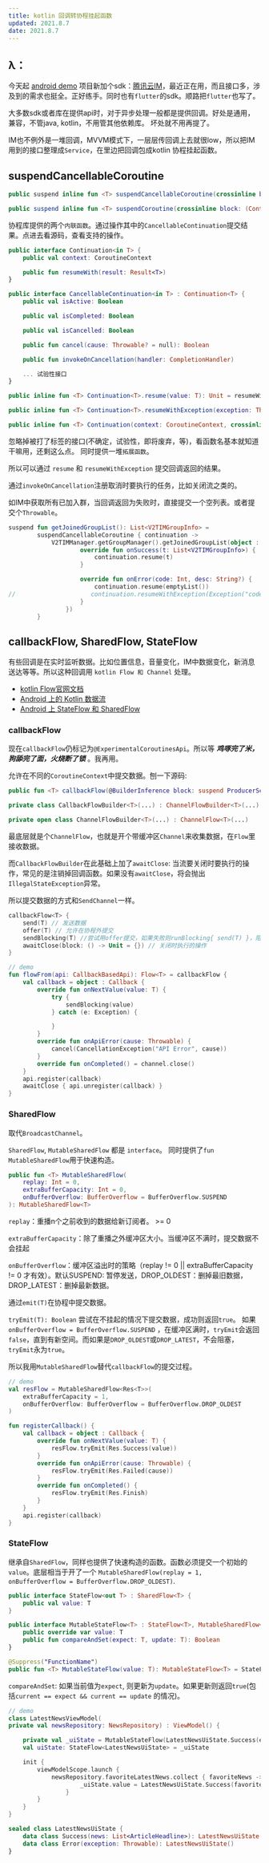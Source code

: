 ```yaml
---
title: kotlin 回调转协程挂起函数
updated: 2021.8.7
date: 2021.8.7
---
```


## λ：

今天起 [android demo](https://github.com/lzyprime/android_demos) 项目新加个sdk：[腾讯云IM](https://cloud.tencent.com/product/im)，最近正在用，而且接口多，涉及到的需求也挺全。正好练手。同时也有`flutter`的sdk。顺路把`flutter`也写了。

大多数sdk或者库在提供api时，对于异步处理一般都是提供回调。好处是通用，兼容，不管java, kotlin，不用管其他依赖库。 坏处就不用再提了。

IM也不例外是一堆回调，MVVM模式下，一层层传回调上去就很low，所以把IM用到的接口整理成`Service`，在里边把回调包成kotlin 协程挂起函数。

## suspendCancellableCoroutine

```kotlin
public suspend inline fun <T> suspendCancellableCoroutine(crossinline block: (CancellableContinuation<T>) -> Unit): T 

public suspend inline fun <T> suspendCoroutine(crossinline block: (Continuation<T>) -> Unit): T
```

协程库提供的两个`内联函数`。通过操作其中的`CancellableContinuation`提交结果。点进去看源码，查看支持的操作。

```kotlin
public interface Continuation<in T> {
    public val context: CoroutineContext

    public fun resumeWith(result: Result<T>)
}

public interface CancellableContinuation<in T> : Continuation<T> {
    public val isActive: Boolean

    public val isCompleted: Boolean

    public val isCancelled: Boolean

    public fun cancel(cause: Throwable? = null): Boolean

    public fun invokeOnCancellation(handler: CompletionHandler)

    ... 试验性接口
}

public inline fun <T> Continuation<T>.resume(value: T): Unit = resumeWith(Result.success(value))

public inline fun <T> Continuation<T>.resumeWithException(exception: Throwable): Unit = resumeWith(Result.failure(exception))

public inline fun <T> Continuation(context: CoroutineContext, crossinline resumeWith: (Result<T>) -> Unit): Continuation<T>
```

忽略掉被打了标签的接口(不确定，试验性，即将废弃，等)，看函数名基本就知道干嘛用，还剩这么点。 同时提供一堆`拓展函数`。

所以可以通过 `resume` 和 `resumeWithException` 提交回调返回的结果。

通过`invokeOnCancellation`注册取消时要执行的任务，比如关闭流之类的。

如IM中获取所有已加入群，当回调返回为失败时，直接提交一个空列表。或者提交个`Throwable`。

```kotlin
suspend fun getJoinedGroupList(): List<V2TIMGroupInfo> =
        suspendCancellableCoroutine { continuation ->
            V2TIMManager.getGroupManager().getJoinedGroupList(object : V2TIMValueCallback<List<V2TIMGroupInfo>> {
                    override fun onSuccess(t: List<V2TIMGroupInfo>) {
                        continuation.resume(t)
                    }

                    override fun onError(code: Int, desc: String?) {
                        continuation.resume(emptyList())
//                     continuation.resumeWithException(Exception("code: $code, desc: $desc"))
                    }
                })
        }
```

## callbackFlow, SharedFlow, StateFlow

有些回调是在实时监听数据。比如位置信息，音量变化，IM中数据变化，新消息送达等等。所以这种回调用 `kotlin Flow 和 Channel` 处理。

- [kotlin Flow官网文档](https://www.kotlincn.net/docs/reference/coroutines/flow.html)
- [Android 上的 Kotlin 数据流](https://developer.android.google.cn/kotlin/flow)
- [Android 上 StateFlow 和 SharedFlow
](https://developer.android.google.cn/kotlin/flow/stateflow-and-sharedflow)

### callbackFlow

现在`callbackFlow`仍标记为`@ExperimentalCoroutinesApi`。所以等 ***鸡啄完了米，狗舔完了面，火烧断了锁*** 。我再用。

允许在不同的`CoroutineContext`中提交数据。刨一下源码:

```kotlin
public fun <T> callbackFlow(@BuilderInference block: suspend ProducerScope<T>.() -> Unit): Flow<T> = CallbackFlowBuilder(block)

private class CallbackFlowBuilder<T>(...) : ChannelFlowBuilder<T>(...)

private open class ChannelFlowBuilder<T>(...) : ChannelFlow<T>(...)
```

最底层就是个`ChannelFlow`，也就是开个带缓冲区`Channel`来收集数据，在`Flow`里接收数据。

而`CallbackFlowBuilder`在此基础上加了`awaitClose`: 当流要关闭时要执行的操作，常见的是注销掉回调函数。如果没有`awaitClose`，将会抛出`IllegalStateException`异常。

所以提交数据的方式和`SendChannel`一样。

```kotlin
callbackFlow<T> {
    send(T) // 发送数据
    offer(T) // 允许在协程外提交
    sendBlocking(T) //尝试用offer提交，如果失败则runBlocking{ send(T) }，阻塞式提交
    awaitClose(block: () -> Unit = {}) // 关闭时执行的操作
}
```

```kotlin
// demo
fun flowFrom(api: CallbackBasedApi): Flow<T> = callbackFlow {
    val callback = object : Callback {
        override fun onNextValue(value: T) {
            try {
                sendBlocking(value)
            } catch (e: Exception) {

            }
        }
        override fun onApiError(cause: Throwable) {
            cancel(CancellationException("API Error", cause))
        }
        override fun onCompleted() = channel.close()
    }
    api.register(callback)
    awaitClose { api.unregister(callback) }
}
```

### SharedFlow

取代`BroadcastChannel`。

`SharedFlow`, `MutableSharedFlow` 都是 `interface`。 同时提供了`fun MutableSharedFlow`用于快速构造。

```kotlin
public fun <T> MutableSharedFlow(
    replay: Int = 0,
    extraBufferCapacity: Int = 0,
    onBufferOverflow: BufferOverflow = BufferOverflow.SUSPEND
): MutableSharedFlow<T> 
```

`replay`：重播n个之前收到的数据给新订阅者。 >= 0

`extraBufferCapacity`：除了重播之外缓冲区大小。当缓冲区不满时，提交数据不会挂起

`onBufferOverflow`：缓冲区溢出时的策略（replay != 0 || extraBufferCapacity != 0 才有效）。默认SUSPEND: 暂停发送，DROP_OLDEST：删掉最旧数据，DROP_LATEST：删掉最新数据。

通过`emit(T)`在协程中提交数据。

`tryEmit(T): Boolean` 尝试在不挂起的情况下提交数据，成功则返回`true`。 如果`onBufferOverflow = BufferOverflow.SUSPEND` ，在缓冲区满时，`tryEmit`会返回`false`，直到有新空间。而如果是`DROP_OLDEST`或`DROP_LATEST`，不会阻塞，`tryEmit`永为`true`。

所以我用`MutableSharedFlow`替代`callbackFlow`的提交过程。

```kotlin
// demo
val resFlow = MutableSharedFlow<Res<T>>(
    extraBufferCapacity = 1,
    onBufferOverflow: BufferOverflow = BufferOverflow.DROP_OLDEST
)

fun registerCallback() {
    val callback = object : Callback {
        override fun onNextValue(value: T) {
            resFlow.tryEmit(Res.Success(value))
        }
        override fun onApiError(cause: Throwable) {
            resFlow.tryEmit(Res.Failed(cause))
        }
        override fun onCompleted() {
            resFlow.tryEmit(Res.Finish)
        }
    }
    api.register(callback)
}
```

### StateFlow

继承自`SharedFlow`，同样也提供了快速构造的函数。函数必须提交一个初始的`value`。底层相当于开了一个 `MutableSharedFlow(replay = 1, onBufferOverflow = BufferOverflow.DROP_OLDEST)`.

```kotlin
public interface StateFlow<out T> : SharedFlow<T> {
    public val value: T
}

public interface MutableStateFlow<T> : StateFlow<T>, MutableSharedFlow<T> {
    public override var value: T
    public fun compareAndSet(expect: T, update: T): Boolean
}

@Suppress("FunctionName")
public fun <T> MutableStateFlow(value: T): MutableStateFlow<T> = StateFlowImpl(value ?: NULL)
```
`compareAndSet`: 如果当前值为`expect`, 则更新为`update`。如果更新则返回`true`(包括`current == expect && current == update` 的情况)。

```kotlin
// demo
class LatestNewsViewModel(
private val newsRepository: NewsRepository) : ViewModel() {

    private val _uiState = MutableStateFlow(LatestNewsUiState.Success(emptyList()))
    val uiState: StateFlow<LatestNewsUiState> = _uiState

    init {
        viewModelScope.launch {
            newsRepository.favoriteLatestNews.collect { favoriteNews ->
                    _uiState.value = LatestNewsUiState.Success(favoriteNews)
                }
        }
    }
}

sealed class LatestNewsUiState {
    data class Success(news: List<ArticleHeadline>): LatestNewsUiState()
    data class Error(exception: Throwable): LatestNewsUiState()
}
```